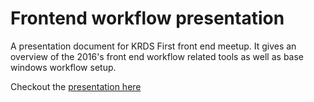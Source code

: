# Frontend workflow presentation
A presentation document for KRDS First front end meetup. It gives an overview of the 2016's front end workflow related tools as well as base windows workflow setup.

Checkout the [presentation here](http://krdsmeetup.github.io/prez-frontend-workflow)
